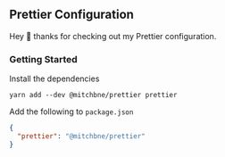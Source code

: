 ## Prettier Configuration

Hey 👋 thanks for checking out my Prettier configuration.

### Getting Started

Install the dependencies
```
yarn add --dev @mitchbne/prettier prettier
```

Add the following to `package.json`
```json
{
  "prettier": "@mitchbne/prettier"
}
```
